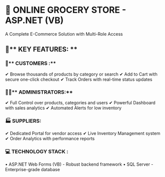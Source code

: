 # **🛒 ONLINE GROCERY STORE - ASP.NET (VB)** 

A Complete E-Commerce Solution with Multi-Role Access

## 🌟** KEY FEATURES: **

### 👤** CUSTOMERS :**

✔ Browse thousands of products by category or search
✔ Add to Cart with secure one-click checkout
✔ Track Orders with real-time status updates

### 👨‍💼** ADMINISTRATORS:**

✔ Full Control over products, categories and users
✔ Powerful Dashboard with sales analytics
✔ Automated Alerts for low inventory

### 🏭 **SUPPLIERS:**

✔ Dedicated Portal for vendor access
✔ Live Inventory Management system
✔ Order Analytics with performance reports

### 💻 **TECHNOLOGY STACK :**

• ASP.NET Web Forms (VB) - Robust backend framework
• SQL Server - Enterprise-grade database
